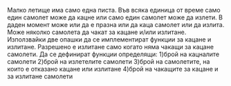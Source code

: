 Малко летище има само една писта. Във всяка единица от време само един самолет може да кацне или само един самолет може да излети.
В даден момент може или да е празна или да каца самолет или да излита. Може няколко самолета да чакат за кацане и/или излитане.
Използвайки две опашки да се имплементират функции за кацане и излитане. Разрешено е излитане само когато няма чакащи за кацане самолети.
Да се дефинират функции определящи:
1)брой на кацналите самолети
2)брой на излетелите самолети
3)брой на самолетите, на които е отказано кацане или излитане
4)брой на чакащите за кацане и за излитане самолети
